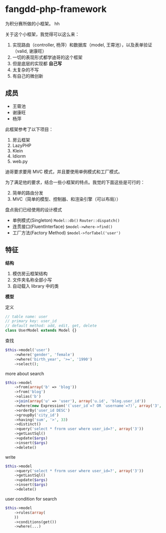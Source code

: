 fangdd-php-framework
====================

为积分赛所做的小框架。
hh

关于这个小框架，我觉得可以这么来：

1. 实现路由（controller, 杨萍）和数据库（model, 王霄池），以及表单验证（valid, 谢康旺）
1. 一切的表现形式都学迪哥的这个框架
1. 但是底层的实现都 **自己写**
1. 太复杂的不写
1. 有自己的微创新

成员
------

- 王霄池
- 谢康旺
- 杨萍

此框架参考了以下项目：

1. 房云框架
1. LazyPHP
2. Klein
3. Idiorm
4. web.py

迪哥要求要用 MVC 模式，并且要使用单例模式和工厂模式。

为了满足他的要求，结合一些小框架的特点。我觉的下面这些是可行的：

2. 简单的路由分发
1. MVC（简单的模型、控制器、和渲染引擎（可以布局））

盘点我们已经使用的设计模式
- 单例模式(Singleton) `Model::db()` `Router::dispatch()`
- 连贯接口(FluentInterface) `$model->where->find()`
- 工厂方法(Factory Method) `$model->forTabel('user')`

特征
-----------

**结构**

1. 模仿房云框架结构
2. 文件夹名称全部小写
3. 自动载入 library 中的类

**模型**

定义

```php
// table name: user
// primary key: user_id
// default method: add, edit, get, delete
class UserModel extends Model {}
```

查找

```php
$this->model('user')
    ->where('gender', 'female')
    ->where('birth_year', '>=', '1990')
    ->select();
```

more about search

```php
$this->model
    ->from(array('b' => 'blog'))
    ->from('blog')
    ->alias('b')
    ->join(array('u' => 'user'), array('u.id', 'blog.user_id'))
    ->where(new Expression('(`user_id`=? OR `username`=?)', array('3', 'Jack')))
    ->orderBy('user_id DESC')
    ->groupBy('city_id')
    ->having('sum', '>', 33)
    ->distinct()
    ->query('select * frorm user where user_id=?', array('3'))
    ->getLastSql()
    ->update($args)
    ->insert($args)
    ->delete()
```

write

```php
$this->model
    ->query('select * frorm user where user_id=?', array('3'))
    ->getLastSql()
    ->update($args)
    ->insert($args)
    ->delete()
```

user condition for search

```php
$this->model
    ->rules(array(
    ))
    ->conditions(get())
    ->where(...)
```
